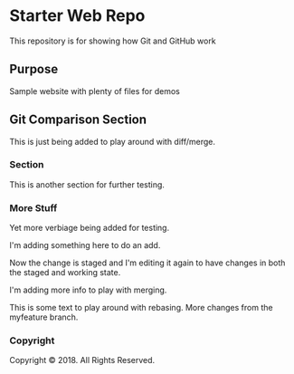 # Starter Web Repo

This repository is for showing how Git and GitHub work

## Purpose

Sample website with plenty of files for demos

## Git Comparison Section
This is just being added to play around with diff/merge.

### Section
This is another section for further testing.

### More Stuff
Yet more verbiage being added for testing.

I'm adding something here to do an add.

Now the change is staged and I'm editing it again to have changes in both the staged and working state.

I'm adding more info to play with merging.

This is some text to play around with rebasing. More changes from the myfeature branch.

### Copyright
Copyright &copy; 2018. All Rights Reserved.

